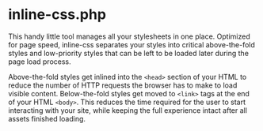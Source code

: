 # inline-css.php

This handy little tool manages all your stylesheets in one place. Optimized for page speed, inline-css separates your styles into critical above-the-fold styles and low-priority styles that can be left to be loaded later during the page load process.

Above-the-fold styles get inlined into the `<head>` section of your HTML to reduce the number of HTTP requests the browser has to make to load visible content.
Below-the-fold styles get moved to `<link>` tags at the end of your HTML `<body>`. This reduces the time required for the user to start interacting with your site, while keeping the full experience intact after all assets finished loading.